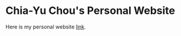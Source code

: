# Chia-Yu Chou's Personal Website

Here is my personal website [link](https://xh5a5n6k6.github.io/).